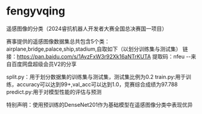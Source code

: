 # fengyvqing
遥感图像的分类（2024睿抗机器人开发者大赛全国总决赛国一项目）


赛事提供的遥感图像数据集总共包含5个类：airplane,bridge,palace,ship,stadium,自取如下（以划分训练集与测试集）
链接：https://pan.baidu.com/s/1AyzFxW3r92Xk16aNTrKUTA 
提取码：nfeu 
--来自百度网盘超级会员V2的分享


split.py：用于划分数据集的训练集与测试集，测试集比例为0.2
train.py:用于训练，accuracy可以达到99+,val_acc可以达到1.0，竞赛综合成绩为97.788
predict.py:用于对模型性能的评估与预测

特别声明：使用预训练的DenseNet201作为基础模型在遥感图像分类中表现优异
